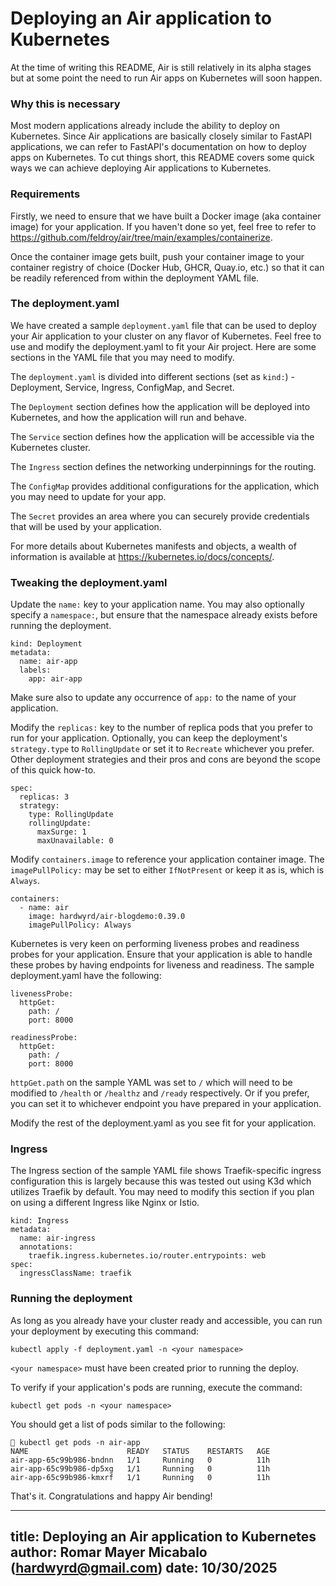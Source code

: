 # Deploying an Air application to Kubernetes

At the time of writing this README, Air is still relatively in its alpha stages but at some point the need to run Air apps on Kubernetes will soon happen.

### Why this is necessary

Most modern applications already include the ability to deploy on Kubernetes. Since Air applications are basically closely similar to FastAPI applications, we can refer to FastAPI's documentation on how to deploy apps on Kubernetes. To cut things short, this README covers some quick ways we can achieve deploying Air applications to Kubernetes.

### Requirements

Firstly, we need to ensure that we have built a Docker image (aka container image) for your application. If you haven't done so yet, feel free to refer to https://github.com/feldroy/air/tree/main/examples/containerize.

Once the container image gets built, push your container image to your container registry of choice (Docker Hub, GHCR, Quay.io, etc.) so that it can be readily referenced from within the deployment YAML file.

### The deployment.yaml

We have created a sample `deployment.yaml` file that can be used to deploy your Air application to your cluster on any flavor of Kubernetes. Feel free to use and modify the deployment.yaml to fit your Air project. Here are some sections in the YAML file that you may need to modify.

The `deployment.yaml` is divided into different sections (set as `kind:`) - Deployment, Service, Ingress, ConfigMap, and Secret.

The `Deployment` section defines how the application will be deployed into Kubernetes, and how the application will run and behave.

The `Service` section defines how the application will be accessible via the Kubernetes cluster.

The `Ingress` section defines the networking underpinnings for the routing.

The `ConfigMap` provides additional configurations for the application, which you may need to update for your app.

The `Secret` provides an area where you can securely provide credentials that will be used by your application.

For more details about Kubernetes manifests and objects, a wealth of information is available at https://kubernetes.io/docs/concepts/.

### Tweaking the deployment.yaml

Update the `name:` key to your application name. You may also optionally specify a `namespace:`, but ensure that the namespace already exists before running the deployment.
```
kind: Deployment
metadata:
  name: air-app
  labels:
    app: air-app
```

Make sure also to update any occurrence of `app:` to the name of your application.

Modify the `replicas:` key to the number of replica pods that you prefer to run for your application. Optionally, you can keep the deployment's `strategy.type` to `RollingUpdate` or set it to `Recreate` whichever you prefer. Other deployment strategies and their pros and cons are beyond the scope of this quick how-to.

```
spec:
  replicas: 3
  strategy:
    type: RollingUpdate
    rollingUpdate:
      maxSurge: 1
      maxUnavailable: 0
```

Modify `containers.image` to reference your application container image. The `imagePullPolicy:` may be set to either `IfNotPresent` or keep it as is, which is `Always`.

```
containers:
  - name: air
    image: hardwyrd/air-blogdemo:0.39.0
    imagePullPolicy: Always
```

Kubernetes is very keen on performing liveness probes and readiness probes for your application. Ensure that your application is able to handle these probes by having endpoints for liveness and readiness. The sample deployment.yaml have the following:

```
livenessProbe:
  httpGet:
    path: /
    port: 8000
```

```
readinessProbe:
  httpGet:
    path: /
    port: 8000
```

`httpGet.path` on the sample YAML was set to `/` which will need to be modified to `/health` or `/healthz` and `/ready` respectively. Or if you prefer, you can set it to whichever endpoint you have prepared in your application. 

Modify the rest of the deployment.yaml as you see fit for your application.

### Ingress

The Ingress section of the sample YAML file shows Traefik-specific ingress configuration this is largely because this was tested out using K3d which utilizes Traefik by default. You may need to modify this section if you plan on using a different Ingress like Nginx or Istio.

```
kind: Ingress
metadata:
  name: air-ingress
  annotations:
    traefik.ingress.kubernetes.io/router.entrypoints: web
spec:
  ingressClassName: traefik
```

### Running the deployment

As long as you already have your cluster ready and accessible, you can run your deployment by executing this command:

`kubectl apply -f deployment.yaml -n <your namespace>`

`<your namespace>` must have been created prior to running the deploy.

To verify if your application's pods are running, execute the command:

`kubectl get pods -n <your namespace>`

You should get a list of pods similar to the following:

```
 kubectl get pods -n air-app
NAME                      READY   STATUS    RESTARTS   AGE
air-app-65c99b986-bndnn   1/1     Running   0          11h
air-app-65c99b986-dp5xg   1/1     Running   0          11h
air-app-65c99b986-kmxrf   1/1     Running   0          11h
```

That's it. Congratulations and happy Air bending!


---
title: Deploying an Air application to Kubernetes
author: Romar Mayer Micabalo (hardwyrd@gmail.com)
date: 10/30/2025
---